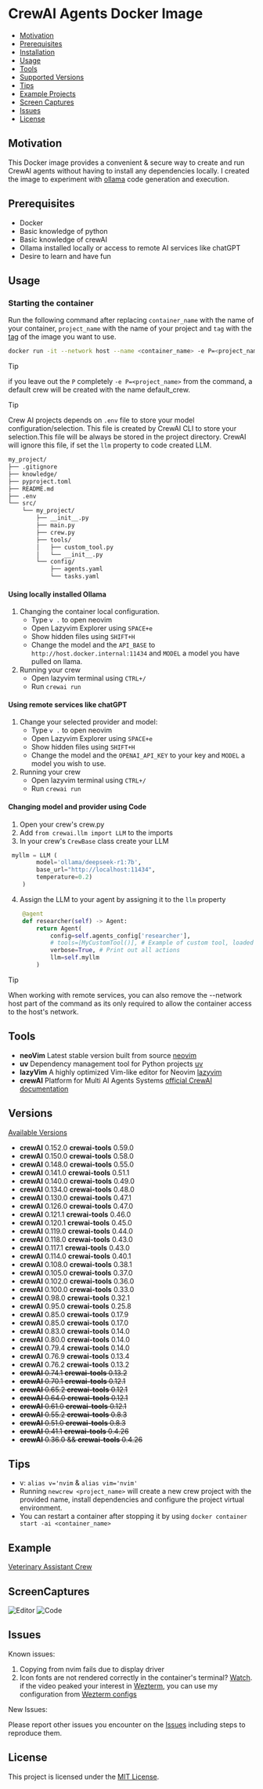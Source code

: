 # CrewAI Agents Docker Image

- [Motivation](#motivation)
- [Prerequisites](#prerequisites)
- [Installation](#installation)
- [Usage](#usage)
- [Tools](#tools)
- [Supported Versions](#versions)
- [Tips](#tips)
- [Example Projects](#examples)
- [Screen Captures](#screencaptures)
- [Issues](#issues)
- [License](#license)

## Motivation

This Docker image provides a convenient & secure way to create and run CrewAI agents without having to install any dependencies locally. I created the image to experiment with [ollama](https://ollama.com/) code generation and execution.

## Prerequisites

- Docker
- Basic knowledge of python
- Basic knowledge of crewAI
- Ollama installed locally or access to remote AI services like chatGPT
- Desire to learn and have fun

## Usage

### Starting the container

 Run the following command after replacing `container_name` with the name of your container, `project_name` with the name of your project and `tag` with the [tag](https://hub.docker.com/r/sageil/crewai/tags) of the image you want to use.

```bash
docker run -it --network host --name <container_name> -e P=<project_name> sageil/crewai:<tag> bash
```

> [!TIP]
> if you leave out the `P` completely `-e P=<project_name>` from the command, a default crew will be created with the name default_crew.

> [!TIP]
> Crew AI projects depends on `.env` file to store your model configuration/selection. This file is created by CrewAI CLI to store your selection.This file will be always be stored in the project directory. CrewAI will ignore this file, if set the `llm` property to code created LLM.

```bash
my_project/
├── .gitignore
├── knowledge/
├── pyproject.toml
├── README.md
├── .env
└── src/
    └── my_project/
        ├── __init__.py
        ├── main.py
        ├── crew.py
        ├── tools/
        │   ├── custom_tool.py
        │   └── __init__.py
        └── config/
            ├── agents.yaml
            └── tasks.yaml
```

#### Using locally installed Ollama

1. Changing the container local configuration.
    - Type `v .` to open neovim
    - Open Lazyvim Explorer using `SPACE+e`
    - Show hidden files using `SHIFT+H`
    - Change the model and the `API_BASE` to `http://host.docker.internal:11434` and `MODEL` a model you have pulled on llama.
2. Running your crew
    - Open lazyvim terminal using `CTRL+/`
    - Run `crewai run`

#### Using remote services like chatGPT

1. Change your selected provider and model:
    - Type `v .` to open neovim
    - Open Lazyvim Explorer using `SPACE+e`
    - Show hidden files using `SHIFT+H`
    - Change the model and the `OPENAI_API_KEY` to your key and `MODEL` a model you wish to use.
2. Running your crew
    - Open lazyvim terminal using `CTRL+/`
    - Run `crewai run`

#### Changing model and provider using Code

1. Open your crew's crew.py
2. Add `from crewai.llm import LLM` to the imports
3. In your crew's `CrewBase` class create your LLM

```python
 myllm = LLM (
        model='ollama/deepseek-r1:7b',
        base_url="http://localhost:11434",
        temperature=0.2)
    )
```

4. Assign the LLM to your agent by assigning it to the `llm` property

```python
    @agent
    def researcher(self) -> Agent:
        return Agent(
            config=self.agents_config['researcher'],
            # tools=[MyCustomTool()], # Example of custom tool, loaded on the beginning of file
            verbose=True, # Print out all actions
            llm=self.myllm
        )

```

> [!TIP]
> When working with remote services, you can also remove the --network host part of the command as its only required to allow
> the container access to the host's network.

## Tools

- **neoVim** Latest stable version built from source [neovim](https://github.com/neovim/neovim)
- **uv** Dependency management tool for Python projects [uv](https://github.com/astral-sh/uv/)
- **lazyVim** A highly optimized Vim-like editor for Neovim [lazyvim](https://www.lazyvim.org/)
- **crewAI** Platform for Multi AI Agents Systems [official CrewAI documentation](https://docs.crewai.com/)

## Versions

[Available Versions](https://hub.docker.com/r/sageil/crewai/tags)

- **crewAI** 0.152.0 **crewai-tools** 0.59.0
- **crewAI** 0.150.0 **crewai-tools** 0.58.0
- **crewAI** 0.148.0 **crewai-tools** 0.55.0
- **crewAI** 0.141.0 **crewai-tools** 0.51.1
- **crewAI** 0.140.0 **crewai-tools** 0.49.0
- **crewAI** 0.134.0 **crewai-tools** 0.48.0
- **crewAI** 0.130.0 **crewai-tools** 0.47.1
- **crewAI** 0.126.0 **crewai-tools** 0.47.0
- **crewAI** 0.121.1 **crewai-tools** 0.46.0
- **crewAI** 0.120.1 **crewai-tools** 0.45.0
- **crewAI** 0.119.0 **crewai-tools** 0.44.0
- **crewAI** 0.118.0 **crewai-tools** 0.43.0
- **crewAI** 0.117.1 **crewai-tools** 0.43.0
- **crewAI** 0.114.0 **crewai-tools** 0.40.1
- **crewAI** 0.108.0 **crewai-tools** 0.38.1
- **crewAI** 0.105.0 **crewai-tools** 0.37.0
- **crewAI** 0.102.0 **crewai-tools** 0.36.0
- **crewAI** 0.100.0 **crewai-tools** 0.33.0
- **crewAI** 0.98.0 **crewai-tools** 0.32.1
- **crewAI** 0.95.0 **crewai-tools** 0.25.8
- **crewAI** 0.85.0 **crewai-tools** 0.17.9
- **crewAI** 0.85.0 **crewai-tools** 0.17.0
- **crewAI** 0.83.0 **crewai-tools** 0.14.0
- **crewAI** 0.80.0 **crewai-tools** 0.14.0
- **crewAI** 0.79.4 **crewai-tools** 0.14.0
- **crewAI** 0.76.9 **crewai-tools** 0.13.4
- **crewAI** 0.76.2 **crewai-tools** 0.13.2
- ~~**crewAI** 0.74.1 **crewai-tools** 0.13.2~~
- ~~**crewAI** 0.70.1 **crewai-tools** 0.12.1~~
- ~~**crewAI** 0.65.2 **crewai-tools** 0.12.1~~
- ~~**crewAI** 0.64.0 **crewai-tools** 0.12.1~~
- ~~**crewAI** 0.61.0 **crewai-tools** 0.12.1~~
- ~~**crewAI** 0.55.2 **crewai-tools** 0.8.3~~
- ~~**crewAI** 0.51.0 **crewai-tools** 0.8.3~~
- ~~**crewAI** 0.41.1 **crewai-tools** 0.4.26~~
- ~~**crewAI** 0.36.0 && **crewai-tools** 0.4.26~~

## Tips

- v: `alias v='nvim` & `alias vim='nvim'`
- Running `newcrew <project_name>` will create a new crew project with the provided name, install dependencies and configure the project virtual environment.
- You can restart a container after stopping it by using `docker container start -ai <container_name>`

## Example

[Veterinary Assistant Crew](https://github.com/sageil/veterinary_assistant)

## ScreenCaptures

![Editor](assets/nvim-main.png)
![Code](assets/code-action.png)

## Issues

Known issues:

1. Copying from nvim fails due to display driver
2. Icon fonts are not rendered correctly in the container's terminal? [Watch](https://www.youtube.com/watch?v=mQdB_kHyZn8). if the video peaked your interest in [Wezterm](https://wezfurlong.org/wezterm/index.html), you can use my configuration from [Wezterm configs](https://github.com/sageil/wezterm)

New Issues:

Please report other issues you encounter on the [Issues](https://github.com/sageil/crewai-docker-image/issues) including steps to reproduce them.

## License

This project is licensed under the [MIT License](https://github.com/sageil/crewai-docker-image/blob/main/LICENSE.md).
